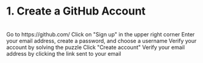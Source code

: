 <h1>1. Create a GitHub Account</h1>
<br>
    Go to https://github.com/
    Click on "Sign up" in the upper right corner
    Enter your email address, create a password, and choose a username
    Verify your account by solving the puzzle
    Click "Create account"
    Verify your email address by clicking the link sent to your email
